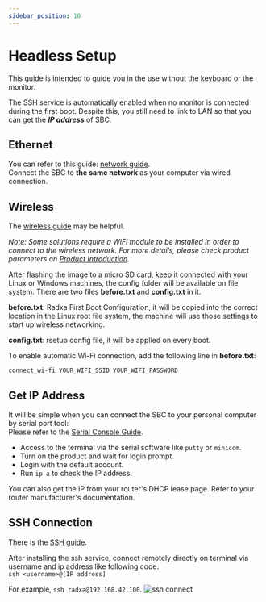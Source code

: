 ```yaml
---
sidebar_position: 10
---
```


# Headless Setup

This guide is intended to guide you in the use without the keyboard or the monitor.

The SSH service is automatically enabled when no monitor is connected during the first boot. Despite this, you still need to link to LAN so that you can get the **_IP address_** of SBC.

## Ethernet

You can refer to this guide: [network guide](/radxa-os/config/network.md).  
Connect the SBC to **the same network** as your computer via wired connection.

## Wireless

The [wireless guide](/radxa-os/config/network.md) may be helpful.

_Note: Some solutions require a WiFi module to be installed in order to connect to the wireless network. For more details, please check product parameters on [Product Introduction](https://radxa.com/products)._

After flashing the image to a micro SD card, keep it connected with your Linux or Windows machines, the config folder will be available on file system. There are two files **before.txt** and **config.txt** in it.

**before.txt**: Radxa First Boot Configuration, it will be copied into the correct location in the Linux root file system, the machine will use those settings to start up wireless networking.

**config.txt**: rsetup config file, it will be applied on every boot.

To enable automatic Wi-Fi connection, add the following line in **before.txt**:

```
connect_wi-fi YOUR_WIFI_SSID YOUR_WIFI_PASSWORD
```

## Get IP Address

It will be simple when you can connect the SBC to your personal computer by serial port tool:  
Please refer to the [Serial Console Guide](https://wiki.radxa.com/Rock5/dev/serial-console).

- Access to the terminal via the serial software like `putty` or `minicom`.
- Turn on the product and wait for login prompt.
- Login with the default account.
- Run `ip a` to check the IP address.

You can also get the IP from your router's DHCP lease page. Refer to your router manufacturer's documentation.

## SSH Connection

There is the [SSH guide](remote-login).

After installing the ssh service, connect remotely directly on terminal via username and ip address like following code.  
`ssh <username>@[IP address]`

For example, `ssh radxa@192.168.42.100`.
![ssh connect](/img/configuration/ssh-connect.webp)
